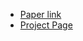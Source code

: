 
- [Paper link](https://arxiv.org/pdf/1703.10593.pdf)
- [Project Page](https://junyanz.github.io/CycleGAN/)

